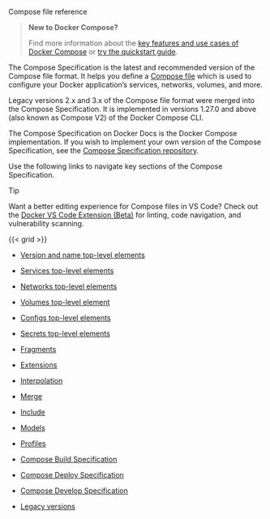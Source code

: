 Compose file reference


>**New to Docker Compose?**
>
> Find more information about the [key features and use cases of Docker Compose](/manuals/compose/intro/features-uses.md) or [try the quickstart guide](/manuals/compose/gettingstarted.md).

The Compose Specification is the latest and recommended version of the Compose file format. It helps you define a [Compose file](/manuals/compose/intro/compose-application-model.md) which is used to configure your Docker application’s services, networks, volumes, and more.

Legacy versions 2.x and 3.x of the Compose file format were merged into the Compose Specification. It is implemented in versions 1.27.0 and above (also known as Compose V2) of the Docker Compose CLI.

The Compose Specification on Docker Docs is the Docker Compose implementation. If you wish to implement your own version of the Compose Specification, see the [Compose Specification repository](https://github.com/compose-spec/compose-spec).

Use the following links to navigate key sections of the Compose Specification. 

> [!TIP]
>
> Want a better editing experience for Compose files in VS Code?
> Check out the [Docker VS Code Extension (Beta)](https://marketplace.visualstudio.com/items?itemName=docker.docker) for linting, code navigation, and vulnerability scanning.

{{< grid >}}



- [Version and name top-level elements](https://docs.docker.com/reference/compose-file/version-and-name/)

- [Services top-level elements](https://docs.docker.com/reference/compose-file/services/)

- [Networks top-level elements](https://docs.docker.com/reference/compose-file/networks/)

- [Volumes top-level element](https://docs.docker.com/reference/compose-file/volumes/)

- [Configs top-level elements](https://docs.docker.com/reference/compose-file/configs/)

- [Secrets top-level elements](https://docs.docker.com/reference/compose-file/secrets/)

- [Fragments](https://docs.docker.com/reference/compose-file/fragments/)

- [Extensions](https://docs.docker.com/reference/compose-file/extension/)

- [Interpolation](https://docs.docker.com/reference/compose-file/interpolation/)

- [Merge](https://docs.docker.com/reference/compose-file/merge/)

- [Include](https://docs.docker.com/reference/compose-file/include/)

- [Models](https://docs.docker.com/reference/compose-file/models/)

- [Profiles](https://docs.docker.com/reference/compose-file/profiles/)

- [Compose Build Specification](https://docs.docker.com/reference/compose-file/build/)

- [Compose Deploy Specification](https://docs.docker.com/reference/compose-file/deploy/)

- [Compose Develop Specification](https://docs.docker.com/reference/compose-file/develop/)

- [Legacy versions](https://docs.docker.com/reference/compose-file/legacy-versions/)
